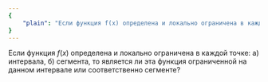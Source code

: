 ```yaml
---
{
    "plain": "Если функция f(x) определена и локально ограничена в каждой точке: а) интверала, б) сегмента, то является ли эта функция ограниченной на данном интервале или соответственно сегменте?"
}
---
```


Если функция $f(x)$ определена и локально ограничена в каждой точке: а) интервала, б) сегмента, то является ли эта функция ограниченной на данном интервале или соответственно сегменте?